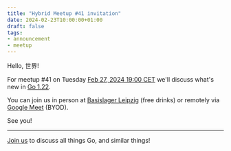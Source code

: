 ```yaml
---
title: "Hybrid Meetup #41 invitation"
date: 2024-02-23T10:00:00+01:00
draft: false
tags:
- announcement
- meetup
---
```


Hello, 世界!

For meetup #41 on Tuesday [Feb 27, 2024 19:00
CET](https://www.meetup.com/leipzig-golang/events/298066352) we'll discuss
what's new in [Go 1.22](https://tip.golang.org/doc/go1.22).

You can join us in person at [Basislager Leipzig](https://www.basislager.co/) (free drinks)
or remotely via [Google Meet](https://meet.google.com/dmu-zsyj-eqh) (BYOD).

See you!

----

[Join us](https://www.meetup.com/leipzig-golang/events/298066352) to discuss
all things Go, and similar things!


<!--

TODO: outreach.

* [x] linkedin: https://www.linkedin.com/posts/martin-czygan-58348842_gophers-activity-7156623766259687424-1SZV
* [x] slack: https://gophers.slack.com/archives/C152YB9UZ/p1706272347160899

-->
